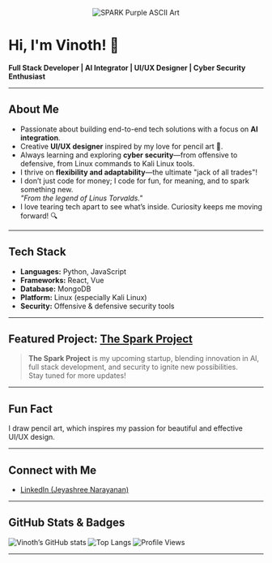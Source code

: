 <p align="center">
  <img src="https://readme-typing-svg.demolab.com?font=Fira+Code&weight=700&size=40&pause=1000&color=9B30FF&center=true&vCenter=true&width=600&lines=SPARK" alt="SPARK Purple ASCII Art" />
</p>

# Hi, I'm Vinoth! 👋

**Full Stack Developer | AI Integrator | UI/UX Designer | Cyber Security Enthusiast**

---

##  About Me
- Passionate about building end-to-end tech solutions with a focus on **AI integration**.
- Creative **UI/UX designer** inspired by my love for pencil art 🎨.
- Always learning and exploring **cyber security**—from offensive to defensive, from Linux commands to Kali Linux tools.
- I thrive on **flexibility and adaptability**—the ultimate "jack of all trades"!
- I don’t just code for money; I code for fun, for meaning, and to spark something new.  
  _"From the legend of Linus Torvalds."_
- I love tearing tech apart to see what’s inside. Curiosity keeps me moving forward! 🔍

---

##  Tech Stack

- **Languages:** Python, JavaScript
- **Frameworks:** React, Vue
- **Database:** MongoDB
- **Platform:** Linux (especially Kali Linux)
- **Security:** Offensive & defensive security tools

---

##  Featured Project: [The Spark Project](https://github.com/vinothvbt/Spark)

> **The Spark Project** is my upcoming startup, blending innovation in AI, full stack development, and security to ignite new possibilities.  
> Stay tuned for more updates!

---

##  Fun Fact

I draw pencil art, which inspires my passion for beautiful and effective UI/UX design.

---

##  Connect with Me

- [LinkedIn (Jeyashree Narayanan)](https://linkedin.com/in/jeyashree-narayanan-a-0485a0320)

---

##  GitHub Stats & Badges

![Vinoth’s GitHub stats](https://github-readme-stats.vercel.app/api?username=vinothvbt&show_icons=true&theme=dark)
![Top Langs](https://github-readme-stats.vercel.app/api/top-langs/?username=vinothvbt&layout=compact&theme=dark)
![Profile Views](https://komarev.com/ghpvc/?username=vinothvbt&label=Profile%20views&color=9B30FF&style=flat)

---

<!--
"Jack of all trades, master of fun and curiosity."
-->
